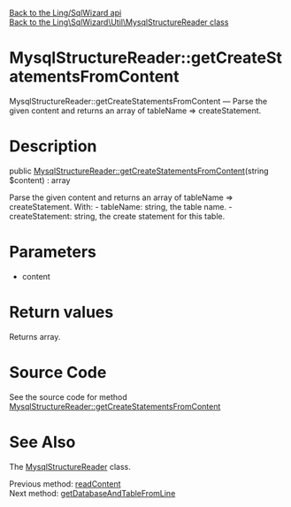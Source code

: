 [Back to the Ling/SqlWizard api](https://github.com/lingtalfi/SqlWizard/blob/master/doc/api/Ling/SqlWizard.md)<br>
[Back to the Ling\SqlWizard\Util\MysqlStructureReader class](https://github.com/lingtalfi/SqlWizard/blob/master/doc/api/Ling/SqlWizard/Util/MysqlStructureReader.md)


MysqlStructureReader::getCreateStatementsFromContent
================



MysqlStructureReader::getCreateStatementsFromContent — Parse the given content and returns an array of tableName => createStatement.




Description
================


public [MysqlStructureReader::getCreateStatementsFromContent](https://github.com/lingtalfi/SqlWizard/blob/master/doc/api/Ling/SqlWizard/Util/MysqlStructureReader/getCreateStatementsFromContent.md)(string $content) : array




Parse the given content and returns an array of tableName => createStatement.
With:
     - tableName: string, the table name.
     - createStatement: string, the create statement for this table.




Parameters
================


- content

    


Return values
================

Returns array.








Source Code
===========
See the source code for method [MysqlStructureReader::getCreateStatementsFromContent](https://github.com/lingtalfi/SqlWizard/blob/master/Util/MysqlStructureReader.php#L419-L434)


See Also
================

The [MysqlStructureReader](https://github.com/lingtalfi/SqlWizard/blob/master/doc/api/Ling/SqlWizard/Util/MysqlStructureReader.md) class.

Previous method: [readContent](https://github.com/lingtalfi/SqlWizard/blob/master/doc/api/Ling/SqlWizard/Util/MysqlStructureReader/readContent.md)<br>Next method: [getDatabaseAndTableFromLine](https://github.com/lingtalfi/SqlWizard/blob/master/doc/api/Ling/SqlWizard/Util/MysqlStructureReader/getDatabaseAndTableFromLine.md)<br>

